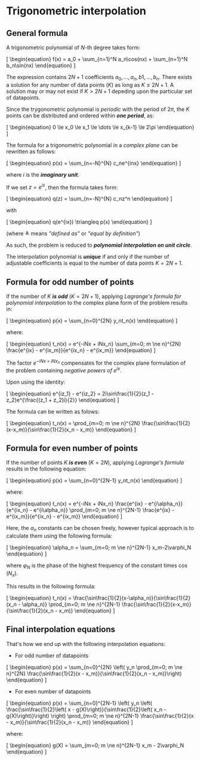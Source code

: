 # Trigonometric interpolation

## General formula

A trigonometric polynomial of $N$-th degree takes form:

\[
\begin{equation} 
    f(x) = a_0 + \sum_{n=1}^N a_n\cos(nx) + \sum_{n=1}^N b_n\sin(nx)
\end{equation}
\]

The expression contains $2N+1$ coefficients $a_0, ..., a_n, b1, ..., b_n$. There exists a solution for any number of data points ($K$) as long as $K \le 2N+1$. A solution may or may not exist if $K > 2N+1$ depeding upon the particular set of datapoints.

Since the trygonometric polynomial is *periodic* with the period of $2\pi$, the $K$ points can be distributed and ordered within ***one period***, as:

\[
\begin{equation} 
    0 \le x_0 \le x_1 \le \dots \le x_{k-1} \le 2\pi 
\end{equation}
\]

The formula for a trigonometric polynomial in a *complex plane* can be rewritten as follows:

\[
\begin{equation} 
    p(x) = \sum_{n=-N}^{N} c_ne^{inx}
\end{equation}
\]

where $i$ is the ***imaginary unit***.

If we set $z = e^{ix}$, then the formula takes form:

\[
\begin{equation} 
    q(z) = \sum_{n=-N}^{N} c_nz^n
\end{equation}
\]

with

\[
\begin{equation} 
    q(e^{ix}) \triangleq p(x)
\end{equation}
\]

(where $\triangleq$ means *"defined as"* or *"equal by definition"*)

As such, the problem is reduced to ***polynomial interpolation on unit circle***.

The interpolation polynomial is ***unique*** if and only if the number of adjustable coefficients is equal to the number of data points $K=2N+1$.

## Formula for odd number of points

If the number of $K$ ***is odd*** ($K = 2N+1$), applying *Lagrange's formula for polynomial interpolation* to the complex plane form of the problem results in:

\[ 
\begin{equation}
    p(x) = \sum_{n=0}^{2N} y_nt_n(x)
\end{equation}
\]

where:

\[ 
\begin{equation}
    t_n(x) = e^{-iNx + iNx_n} \sum_{m=0; m \ne n}^{2N} \frac{e^{ix} - e^{ix_m}}{e^{ix_n} - e^{ix_m}}
\end{equation}
\]

The factor $e^{-iNx+iNx_n}$ compensates for the complex plane formulation of the problem containing *negative powers of $e^{ix}$*.

Upon using the identity:

\[ 
\begin{equation}
    e^{iz_1} - e^{iz_2} = 2i\sin\frac{1}{2}(z_1 - z_2)e^{\frac{(z_1 + z_2)i}{2}}
\end{equation}
\]

The formula can be written as folows:

\[ 
\begin{equation}
    t_n(x) = \prod_{m=0; m \ne n}^{2N} \frac{\sin\frac{1}{2}(x-x_m)}{\sin\frac{1}{2}(x_n - x_m)}
\end{equation}
\]

## Formula for even number of points

If the number of points $K$ ***is even*** ($K = 2N$), applying *Lagrange's formula* results in the following equation:

\[ 
\begin{equation}
    p(x) = \sum_{n=0}^{2N-1} y_nt_n(x)
\end{equation}
\]

where:

\[ 
\begin{equation}
    t_n(x) = e^{-iNx + iNx_n} \frac{e^{ix} - e^{i\alpha_n}}{e^{ix_n} - e^{i\alpha_n}} \prod_{m=0; m \ne n}^{2N-1} \frac{e^{ix} - e^{ix_m}}{e^{ix_n} - e^{ix_m}}
\end{equation}
\]

Here, the $\alpha_n$ constants can be chosen freely, however typical approach is to calculate them using the following formula:

\[ 
\begin{equation}
    \alpha_n = \sum_{m=0; m \ne n}^{2N-1} x_m-2\varphi_N 
\end{equation}
\]

where $\varphi_N$ is the phase of the highest frequency of the constant times $\cos(N_x)$.

This results in the following formula:

\[ 
\begin{equation}
    t_n(x) = \frac{\sin\frac{1}{2}(x-\alpha_n)}{\sin\frac{1}{2}(x_n - \alpha_n)} \prod_{m=0; m \ne n}^{2N-1} \frac{\sin\frac{1}{2}(x-x_m)}{\sin\frac{1}{2}(x_n - x_m)}
\end{equation}
\]

## Final interpolation equations

That's how we end up with the following interpolation equations:

- For odd number of datapoints

\[ 
\begin{equation}
    p(x) = \sum_{n=0}^{2N} \left( y_n \prod_{m=0; m \ne n}^{2N} \frac{\sin\frac{1}{2}(x - x_m)}{\sin\frac{1}{2}(x_n - x_m)}\right)
\end{equation}
\]

- For even number of datapoints

\[
\begin{equation} 
    p(x) = \sum_{n=0}^{2N-1} \left( y_n \left( \frac{\sin\frac{1}{2}\left( x - g(X)\right)}{\sin\frac{1}{2}\left( x_n - g(X)\right)}\right) \right) \prod_{m=0; m \ne n}^{2N-1} \frac{\sin\frac{1}{2}(x - x_m)}{\sin\frac{1}{2}(x_n - x_m)}
\end{equation}
\]

where:

\[ 
\begin{equation}
    g(X) = \sum_{m=0; m \ne n}^{2N-1} x_m - 2\varphi_N 
\end{equation}
\]